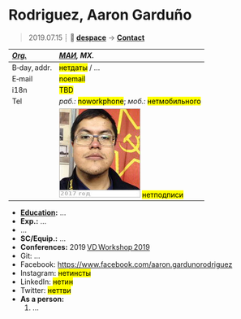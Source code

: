 # Rodriguez, Aaron Garduño
> 2019.07.15 ┊ **🚀 [despace](index.md)** → **[Contact](contact.md)**

|*[Org.](contact.md)*|*[МАИ](zz_mai.md), MX.*|
|:--|:--|
|B‑day, addr.| <mark>нетдаты</mark> / … |
|E‑mail| <mark>noemail</mark> |
|i18n| <mark>TBD</mark> |
|Tel|*раб.:* <mark>noworkphone</mark>; *моб.:* <mark>нетмобильного</mark> |
|| [![](f/contact/r/rodriguez_001_photo_thumb.jpg)](f/contact/r/rodriguez_001_photo.jpg) <mark>нетподписи</mark> |

   - **[Education](edu.md):** …
   - **Exp.:** …
   - …
   - **SC/Equip.:** …
   - **Conferences:** 2019 [VD Workshop 2019](vdws2019.md)
   - Git: …
   - Facebook: <https://www.facebook.com/aaron.gardunorodriguez>
   - Instagram: <mark>нетинсты</mark>
   - LinkedIn: <mark>нетин</mark>
   - Twitter: <mark>неттви</mark>
   - **As a person:**
      1. …
